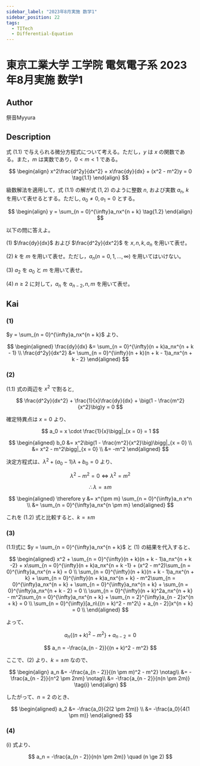 ```yaml
---
sidebar_label: "2023年8月実施 数学1"
sidebar_position: 22
tags:
  - TITech
  - Differential-Equation
---
```

# 東京工業大学 工学院 電気電子系 2023年8月実施 数学1

## **Author**
祭音Myyura

## **Description**
式 $(1.1)$ で与えられる微分方程式について考える。ただし，$y$ は $x$ の関数である。また，$m$ は実数であり，$0 < m < 1$ である。

$$
\begin{align}
x^2\frac{d^2y}{dx^2} + x\frac{dy}{dx} + (x^2 - m^2)y = 0 \tag{1.1}
\end{align}
$$

級数解法を適用して，式 $(1.1)$ の解が式 $(1,2)$ のように整数 $n$, および実数 $a_n$, $k$ を用いて表せるとする。ただし, $a_0 \neq 0,a_1 = 0$ とする。

$$
\begin{align}
y = \sum_{n = 0}^{\infty}a_nx^{n + k} \tag{1.2}
\end{align}
$$

以下の問に答えよ。

(1) $\frac{dy}{dx}$ および $\frac{d^2y}{dx^2}$ を $x,n,k,a_n$ を用いて表せ。

(2) $k$ を $m$ を用いて表せ。ただし，$a_n(n = 0,1,\dots,\infty)$ を用いてはいけない。

(3) $a_2$ を $a_0$ と $m$ を用いて表せ。 

(4) $n \ge 2$ に対して，$a_n$ を $a_{n - 2},n,m$ を用いて表せ。 

## **Kai** 
### (1)
$y = \sum_{n = 0}^{\infty}a_nx^{n + k}$ より、

$$
\begin{aligned}
\frac{dy}{dx} &= \sum_{n = 0}^{\infty}(n + k)a_nx^{n + k - 1} \\
\frac{d^2y}{dx^2} &= \sum_{n = 0}^{\infty}(n + k)(n + k - 1)a_nx^{n + k - 2}
\end{aligned}
$$

### (2)
$(1.1)$ 式の両辺を $x^2$ で割ると,

$$
\frac{d^2y}{dx^2} + \frac{1}{x}\frac{dy}{dx} + \big(1 - \frac{m^2}{x^2}\big)y = 0
$$

確定特異点は $x = 0$ より、

$$
a_0 = x \cdot \frac{1}{x}\bigg|_{x = 0} = 1
$$

$$
\begin{aligned}
b_0 &= x^2\big(1 - \frac{m^2}{x^2}\big)\bigg|_{x = 0} \\
&= x^2 - m^2\bigg|_{x = 0} \\
&= -m^2
\end{aligned}
$$

決定方程式は、$\lambda^2 + (a_0 - 1)\lambda + b_0 = 0$ より、

$$
\lambda^2 - m^2 = 0 \Leftrightarrow \lambda^2 = m^2
$$

$$
\therefore \lambda = \pm m
$$

$$
\begin{aligned}
\therefore y &= x^{\pm m} \sum_{n = 0}^{\infty}a_n x^n \\
&= \sum_{n = 0}^{\infty}a_nx^{n \pm m}
\end{aligned}
$$

これを $(1.2)$ 式と比較すると、$k = \pm m$

### (3)
$(1.1)$式に $y = \sum_{n = 0}^{\infty}a_nx^{n + k}$ と $(1)$ の結果を代入すると、

$$
\begin{aligned}
x^2 + \sum_{n = 0}^{\infty}(n + k)(n + k - 1)a_nx^{n + k -2} + x\sum_{n = 0}^{\infty}(n + k)a_nx^{n + k -1} + (x^2 - m^2)\sum_{n = 0}^{\infty}a_nx^{n + k} = 0 \\
\sum_{n = 0}^{\infty}(n + k)(n + k - 1)a_nx^{n + k} + \sum_{n = 0}^{\infty}(n + k)a_nx^{n + k} - m^2\sum_{n = 0}^{\infty}a_nx^{n + k} + \sum_{n = 0}^{\infty}a_nx^{n + k} + \sum_{n = 0}^{\infty}a_nx^{n + k - 2} = 0 \\
\sum_{n = 0}^{\infty}(n + k)^2a_nx^{n + k} - m^2\sum_{n = 0}^{\infty}a_nx^{n + k} + \sum_{n = 2}^{\infty}a_{n - 2}x^{n + k} = 0 \\
\sum_{n = 0}^{\infty}[a_n\{(n + k)^2 - m^2\} + a_{n - 2}]x^{n + k} = 0 \\
\end{aligned}
$$

よって、

$$
a_n\{(n + k)^2 - m^2\} + a_{n - 2} = 0
$$

$$
a_n = -\frac{a_{n - 2}}{(n + k)^2 - m^2} 
$$

ここで、(2) より、$k = \pm m$ なので、

$$
\begin{align}
a_n &= -\frac{a_{n - 2}}{(n \pm m)^2 - m^2} \notag\\
&= -\frac{a_{n - 2}}{n^2 \pm 2nm} \notag\\
&= -\frac{a_{n - 2}}{n(n \pm 2m)} \tag{i}
\end{align}
$$

したがって、$n = 2$ のとき、

$$
\begin{aligned}
a_2 &= -\frac{a_0}{2(2 \pm 2m)} \\
&= -\frac{a_0}{4(1 \pm m)}
\end{aligned}
$$

### (4)
(i) 式より、

$$
a_n = -\frac{a_{n - 2}}{n(n \pm 2m)} \quad (n \ge 2)
$$
